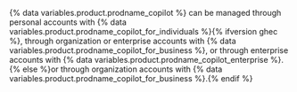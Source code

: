 {% data variables.product.prodname_copilot %} can be managed through personal accounts with {% data variables.product.prodname_copilot_for_individuals %}{% ifversion ghec %}, through organization or enterprise accounts with {% data variables.product.prodname_copilot_for_business %}, or through enterprise accounts with {% data variables.product.prodname_copilot_enterprise %}. {% else %}or through organization accounts with {% data variables.product.prodname_copilot_for_business %}.{% endif %}
